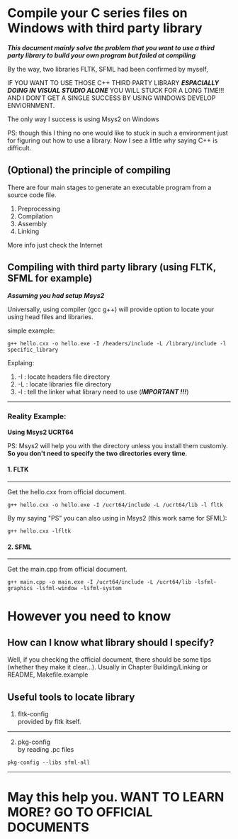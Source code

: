 # Compile your C series files on Windows with third party library

***This document mainly solve the problem that you want to use a third party library to build your own program but failed at compiling***

By the way, two libraries FLTK, SFML had been confirmed by myself,

IF YOU WANT TO USE THOSE C++ THIRD PARTY LIBRARY ***ESPACIALLY DOING IN VISUAL STUDIO ALONE*** YOU WILL STUCK FOR A LONG TIME!!! AND I DON'T GET A SINGLE SUCCESS BY USING WINDOWS DEVELOP ENVIORNMENT.

The only way I success is using Msys2 on Windows

PS: though this I thing no one would like to stuck in such a environment just for figuring out how to use a library. Now I see a little why saying C++ is difficult.

## (Optional) the principle of compiling

There are four main stages to generate an executable program from a source code file.

1. Preprocessing
2. Compilation
3. Assembly
4. Linking

More info just check the Internet

## Compiling with third party library (using FLTK, SFML for example)

***Assuming you had setup Msys2***

Universally, using compiler (gcc g++) will provide option to locate your using head files and libraries.

simple example:
```
g++ hello.cxx -o hello.exe -I /headers/include -L /library/include -l specific_library
```

Explaing:

1. -I : locate headers file directory
2. -L : locate libraries file directory
3. -l : tell the linker what library need to use (***IMPORTANT !!!***)
----
### Reality Example:

**Using Msys2 UCRT64**

PS: Msys2 will help you with the directory unless you install them customly. **So you don't need to specify the two directories every time**.

#### 1. FLTK
----
Get the hello.cxx from official document.
```
g++ hello.cxx -o hello.exe -I /ucrt64/include -L /ucrt64/lib -l fltk
```

By my saying "PS" you can also using in Msys2 (this work same for SFML):
```
g++ hello.cxx -lfltk
```


#### 2. SFML
----
Get the main.cpp from official document.
```
g++ main.cpp -o main.exe -I /ucrt64/include -L /ucrt64/lib -lsfml-graphics -lsfml-window -lsfml-system
```

# However you need to know

## How can I know what library should I specify?
Well, if you checking the official document, there should be some tips (whether they make it clear...). Usually in Chapter Building/Linking or README, Makefile.example

## Useful tools to locate library

1. fltk-config  
    provided by fltk itself.
---

2. pkg-config   
    by reading .pc files
```
pkg-config --libs sfml-all
```

----
# May this help you. WANT TO LEARN MORE? GO TO OFFICIAL DOCUMENTS
